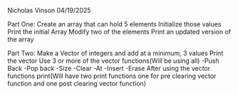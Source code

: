 Nicholas Vinson
04/19/2025

Part One:
Create an array that can hold 5 elements
Initialize those values
Print the initial Array
Modify two of the elements
Print an updated version of the array

Part Two:
Make a Vector of integers and add at a minimum, 3 values
Print the vector
Use 3 or more of the vector functions(Will be using all)
    -Push Back
    -Pop back
    -Size
    -Clear
    -At
    -Insert
    -Erase
After using the vector functions print(Will have two print functions one for pre clearing vector function and one post clearing vector function)